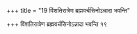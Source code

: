 +++
title = "19 विंशतिरात्रेण ब्रह्मवर्चसिनोऽन्नादा भवन्ति"

+++
विंशतिरात्रेण ब्रह्मवर्चसिनोऽन्नादा भवन्ति १९